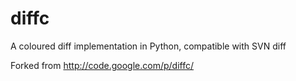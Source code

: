 diffc
=====

A coloured diff implementation in Python, compatible with SVN diff

Forked from http://code.google.com/p/diffc/
